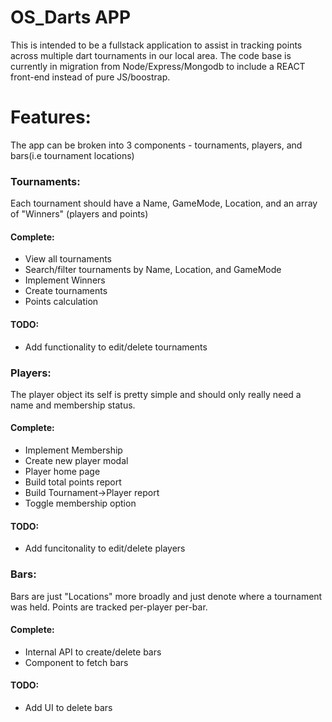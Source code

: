 # OS_Darts APP

This is intended to be a fullstack application to assist in tracking points across multiple dart tournaments in our local area.
The code base is currently in migration from Node/Express/Mongodb to include a REACT front-end instead of pure JS/boostrap.

# Features:

The app can be broken into 3 components - tournaments, players, and bars(i.e tournament locations)

### Tournaments:

Each tournament should have a Name, GameMode, Location, and an array of "Winners" (players and points)

#### Complete:

- View all tournaments
- Search/filter tournaments by Name, Location, and GameMode
- Implement Winners
- Create tournaments
- Points calculation

#### TODO:
- Add functionality to edit/delete tournaments


### Players:

The player object its self is pretty simple and should only really need a name and membership status.

#### Complete:

- Implement Membership
- Create new player modal
- Player home page
- Build total points report
- Build Tournament->Player report
- Toggle membership option

#### TODO:
- Add funcitonality to edit/delete players


### Bars:

Bars are just "Locations" more broadly and just denote where a tournament was held. Points are tracked per-player per-bar.

#### Complete:

- Internal API to create/delete bars
- Component to fetch bars

#### TODO:
- Add UI to delete bars
